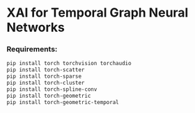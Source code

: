 # XAI for Temporal Graph Neural Networks

### Requirements:

```bash
pip install torch torchvision torchaudio
pip install torch-scatter
pip install torch-sparse
pip install torch-cluster
pip install torch-spline-conv
pip install torch-geometric
pip install torch-geometric-temporal
```